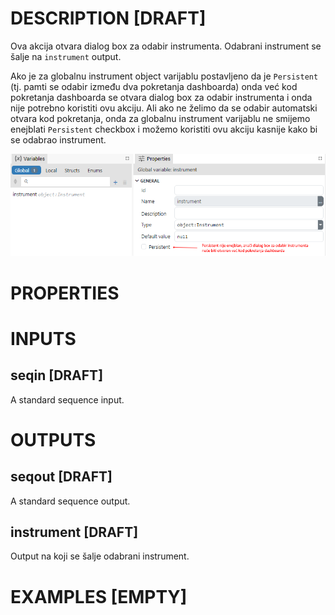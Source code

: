 # DESCRIPTION [DRAFT]

Ova akcija otvara dialog box za odabir instrumenta. Odabrani instrument se šalje na `instrument` output.

Ako je za globalnu instrument object varijablu postavljeno da je `Persistent` (tj. pamti se odabir između dva pokretanja dashboarda) onda već kod pokretanja dashboarda se otvara dialog box za odabir instrumenta i onda nije potrebno koristiti ovu akciju. Ali ako ne želimo da se odabir automatski otvara kod pokretanja, onda za globalnu instrument varijablu ne smijemo enejblati `Persistent` checkbox i možemo koristiti ovu akciju kasnije kako bi se odabrao instrument.

![Alt text](../images/select_instrument_persistent_checkbox.png)

# PROPERTIES

# INPUTS

## seqin [DRAFT]

A standard sequence input.

# OUTPUTS

## seqout [DRAFT]

A standard sequence output.

## instrument [DRAFT]

Output na koji se šalje odabrani instrument.

# EXAMPLES [EMPTY]
